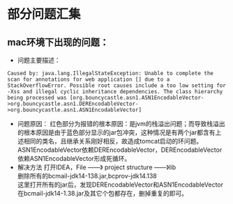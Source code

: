 # 部分问题汇集
## mac环境下出现的问题：
  + 问题主要描述：
  ```
  Caused by: java.lang.IllegalStateException: Unable to complete the scan for annotations for web application [] due to a StackOverflowError. Possible root causes include a too low setting for -Xss and illegal cyclic inheritance dependencies. The class hierarchy being processed was [org.bouncycastle.asn1.ASN1EncodableVector->org.bouncycastle.asn1.DEREncodableVector->org.bouncycastle.asn1.ASN1EncodableVector]
  ```
  + 问题原因：
   红色部分为报错的根本原因：是jvm的栈溢出问题；而导致栈溢出的根本原因是由于蓝色部分显示的jar包冲突，这种情况是有两个jar都含有上述相同的类名，且继承关系刚好相反，故造成tomcat启动的环问题。ASN1EncodableVector依赖DEREncodableVector，DEREncodableVector依赖ASN1EncodableVector形成死循环。
  + 解决方法
    打开IDEA，File ——》 project structure ——》lib   
    删除所有的bcmail-jdk14-138.jar,bcprov-jdk14.138  
    这里打开所有的jar后，发现DEREncodableVector和ASN1EncodableVector在bcmail-jdk14-1.38.jar及其它个包都存在，删掉重复的即可。  